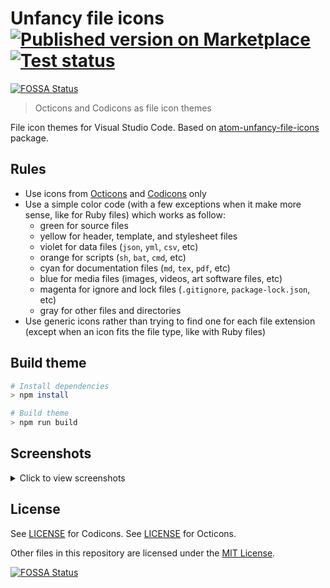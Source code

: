 # Unfancy file icons [![Published version on Marketplace][badge]][marketplace] [![Test status][gabadge]][ga]
[![FOSSA Status](https://app.fossa.com/api/projects/git%2Bgithub.com%2Falexesprit%2Fvscode-unfancy-file-icons.svg?type=shield)](https://app.fossa.com/projects/git%2Bgithub.com%2Falexesprit%2Fvscode-unfancy-file-icons?ref=badge_shield)

> Octicons and Codicons as file icon themes

File icon themes for Visual Studio Code. Based on [atom-unfancy-file-icons][atom-extension] package.

## Rules

-   Use icons from [Octicons][octicons] and [Codicons][codicons] only
-   Use a simple color code (with a few exceptions when it make more sense,
    like for Ruby files) which works as follow:
    -   green for source files
    -   yellow for header, template, and stylesheet files
    -   violet for data files (`json`, `yml`, `csv`, etc)
    -   orange for scripts (`sh`, `bat`, `cmd`, etc)
    -   cyan for documentation files (`md`, `tex`, `pdf`, etc)
    -   blue for media files (images, videos, art software files, etc)
    -   magenta for ignore and lock files (`.gitignore`, `package-lock.json`, etc)
    -   gray for other files and directories
-   Use generic icons rather than trying to find one for each file extension
    (except when an icon fits the file type, like with Ruby files)

## Build theme

```sh
# Install dependencies
> npm install

# Build theme
> npm run build
```

## Screenshots

<details>
  <summary>Click to view screenshots</summary>

![Screenshot][octicons-dark]\
 _Theme: Dark (Visual Studio), Icon theme: Unfancy file icons (Octicons)_

![Screenshot][octicons-light]\
 _Theme: Light (Visual Studio), Icon theme: Unfancy file icons (Octicons)_

![Screenshot][codicons-dark]\
 _Theme: Dark (Visual Studio), Icon theme: Unfancy file icons (Codicons)_

![Screenshot][codicons-light]\
 _Theme: Light (Visual Studio), Icon theme: Unfancy file icons (Codicons)_

</details>

## License

See [LICENSE][codicons-license] for Codicons. See [LICENSE][octicons-license] for Octicons.

Other files in this repository are licensed under the [MIT License](./LICENSE.md).

[octicons]: https://octicons.github.com/
[codicons]: https://microsoft.github.io/vscode-codicons/dist/codicon.html
[atom-extension]: https://github.com/abe33/atom-unfancy-file-icons
[octicons-dark]: https://raw.githubusercontent.com/alexesprit/vscode-unfancy-file-icons/master/media/screenshot-octicons-dark.png
[octicons-light]: https://raw.githubusercontent.com/alexesprit/vscode-unfancy-file-icons/master/media/screenshot-octicons-light.png
[codicons-dark]: https://raw.githubusercontent.com/alexesprit/vscode-unfancy-file-icons/master/media/screenshot-codicons-dark.png
[codicons-light]: https://raw.githubusercontent.com/alexesprit/vscode-unfancy-file-icons/master/media/screenshot-codicons-light.png
[badge]: https://img.shields.io/visual-studio-marketplace/v/alexesprit.vscode-unfancy-file-icons?logo=visual-studio-code&logoColor=white
[marketplace]: https://marketplace.visualstudio.com/items?itemName=alexesprit.vscode-unfancy-file-icons
[ga]: https://github.com/alexesprit/vscode-unfancy-file-icons/actions/
[gabadge]: https://img.shields.io/github/workflow/status/alexesprit/vscode-unfancy-file-icons/Test?label=test&logo=github&logoColor=white
[codicons-license]: https://github.com/microsoft/vscode-codicons/blob/master/LICENSE
[octicons-license]: https://github.com/primer/octicons/blob/master/LICENSE


[![FOSSA Status](https://app.fossa.com/api/projects/git%2Bgithub.com%2Falexesprit%2Fvscode-unfancy-file-icons.svg?type=large)](https://app.fossa.com/projects/git%2Bgithub.com%2Falexesprit%2Fvscode-unfancy-file-icons?ref=badge_large)